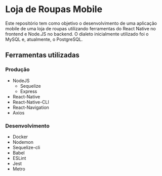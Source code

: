 # Loja de Roupas Mobile
Este repositório tem como objetivo o desenvolvimento de uma aplicação mobile de uma loja de roupas utilizando ferramentas do React Native no frontend e Node.JS no backend. O dialeto inicialmente utilizado foi o MySQL e, atualmente, o PostgreSQL.
## Ferramentas utilizadas
### Produção
  * NodeJS
    * Sequelize
    * Express
  * React-Native
  * React-Native-CLI
  * React-Navigation
  * Axios
### Desenvolvimento
  * Docker
  * Nodemon
  * Sequelize-cli
  * Babel
  * ESLint
  * Jest
  * Metro
